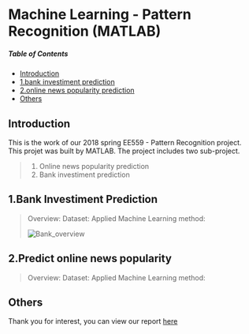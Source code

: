 

# Machine Learning - Pattern Recognition (MATLAB)

##### Table of Contents  
- [Introduction](#Introduction)  
- [1.bank investiment prediction](#1.Bank-investiment-prediction) 
- [2.online news popularity prediction](#2.predict-online-news-popularity) 
- [Others](#others)


## Introduction
 This is the work of our  2018 spring EE559 - Pattern Recognition project. This projet was built by MATLAB. The project includes two sub-project. 
 >1. Online news popularity prediction 
 >2. Bank investiment prediction
 

## 1.Bank Investiment Prediction
> Overview:
> Dataset:
> Applied Machine Learning method: </p>
![Bank_overview](https://github.com/dukesky/EE559/tree/master/fig/bank_overview.jpg)


## 2.Predict online news popularity
> Overview:
> Dataset:
> Applied Machine Learning method:

## Others
Thank you for interest, you can view our report [here](https://github.com/dukesky/EE559/tree/master/support_material/report.pdf)
